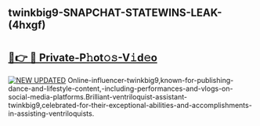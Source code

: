 ## twinkbig9-SNAPCHAT-STATEWINS-LEAK-(4hxgf)


# <h2><a href="https://mediaupload.pro?-20M">🔗👉 🔴 Private-P𝚑ot𝚘𝚜-V𝚒d𝚎o</a></h2>

[![NEW UPDATED](https://i.imgur.com/0qMVB7G.gif)](https://mediaupload.pro?-20M)
Online-influencer-twinkbig9,known-for-publishing-dance-and-lifestyle-content,-including-performances-and-vlogs-on-social-media-platforms.Brilliant-ventriloquist-assistant-twinkbig9,celebrated-for-their-exceptional-abilities-and-accomplishments-in-assisting-ventriloquists.  